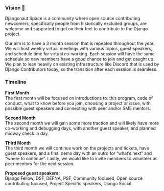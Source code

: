 ### Vision :rocket: 
Djangonaut Space is a community where open source contributing newcomers, specifically people from historically excluded groups, are welcome and supported to get on their feet to contribute to the Django project.

Our aim is to have a 3 month session that is repeated throughout the year. We will host weekly virtual meetings with various topics, guest speakers, and schedule time for virtual co-working. Each session will have the same schedule so new members have a good chance to join and get caught up. We plan to lean heavily on existing infrastructure like Discord that is used by Django Contributors today, so the transition after each session is seamless. 

### Timeline

**First Month**  
The first month will be focused on introductions to: this program, code of conduct, what to know before you join, choosing a project or issue, with possible guest speakers and connecting with peer and/or SME mentors. 

**Second Month**    
The second month we will gain some more traction and will likely have more co-working and debugging days, with another guest speaker, and planned midway check in day.  

**Third Month**  
The third month we will continue work on the projects and tickets, have guest speakers, and a final demo day with an outro for “what’s next” and “where to continue”. Lastly, we would like to invite members to volunteer as peer mentors for the next session. 

**Proposed guest speakers:**   
Django Fellow, DSF, DEFNA, PSF, Community focused, Open source contributing focused, Project Specific speakers, Django Social
